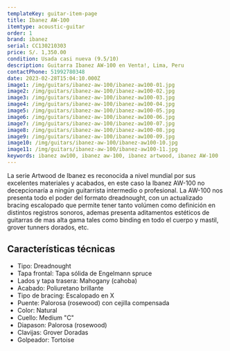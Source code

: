```yaml
---
templateKey: guitar-item-page
title: Ibanez AW-100
itemtype: acoustic-guitar
order: 1
brand: ibanez
serial: CC130210303
price: S/. 1,350.00
condition: Usada casi nueva (9.5/10)
description: Guitarra Ibanez AW-100 en Venta!, Lima, Peru
contactPhone: 51992780348
date: 2023-02-28T15:04:10.000Z
image1: /img/guitars/ibanez-aw-100/ibanez-aw100-01.jpg
image2: /img/guitars/ibanez-aw-100/ibanez-aw100-02.jpg
image3: /img/guitars/ibanez-aw-100/ibanez-aw100-03.jpg
image4: /img/guitars/ibanez-aw-100/ibanez-aw100-04.jpg
image5: /img/guitars/ibanez-aw-100/ibanez-aw100-05.jpg
image6: /img/guitars/ibanez-aw-100/ibanez-aw100-06.jpg
image7: /img/guitars/ibanez-aw-100/ibanez-aw100-07.jpg
image8: /img/guitars/ibanez-aw-100/ibanez-aw100-08.jpg
image9: /img/guitars/ibanez-aw-100/ibanez-aw100-09.jpg
image10: /img/guitars/ibanez-aw-100/ibanez-aw100-10.jpg
image11: /img/guitars/ibanez-aw-100/ibanez-aw100-11.jpg
keywords: ibanez aw100, ibanez aw-100, ibanez artwood, ibanez AW-100
---
```

La serie Artwood de Ibanez es reconocida a nivel mundial por sus excelentes materiales y acabados, en este caso la Ibanez AW-100 no decepcionaría a ningún guitarrista intermedio o profesional.
La AW-100 nos presenta todo el poder del formato dreadnought, con un actualizado bracing escalopado que permite tener tanto volúmen como definición en distintos registros sonoros, ademas presenta aditamentos estéticos de guitarras de mas alta gama tales como binding en todo el cuerpo y mastil, grover tunners dorados, etc.

## Características técnicas

* Tipo: Dreadnought
* Tapa frontal: Tapa sólida de Engelmann spruce
* Lados y tapa trasera: Mahogany (cahoba)
* Acabado: Poliuretano brillante
* Tipo de bracing: Escalopado en X
* Puente: Palorosa (rosewood) con cejilla compensada
* Color: Natural
* Cuello: Medium "C"
* Diapason: Palorosa (rosewood)
* Clavijas: Grover Doradas
* Golpeador: Tortoise

